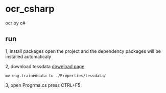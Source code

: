# ocr_csharp
ocr by c#

## run
1, install packages
open the project and the dependency packages will be installed automaticaly

2, download tessdata
[download page](https://tesseract-ocr.github.io/tessdoc/Data-Files#data-files-for-version-304305)

`mv eng.traineddata to ./Properties/tessdata/`

3, open Progrma.cs
press CTRL+F5
